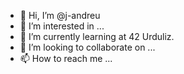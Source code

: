 - 👋 Hi, I’m @j-andreu
- 👀 I’m interested in ...
- 🌱 I’m currently learning at 42 Urduliz.
- 💞️ I’m looking to collaborate on ...
- 📫 How to reach me ...

<!---
j-andreu/j-andreu is a ✨ special ✨ repository because its `README.md` (this file) appears on your GitHub profile.
You can click the Preview link to take a look at your changes.
--->
